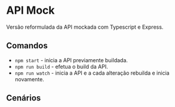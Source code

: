 # API Mock

Versão reformulada da API mockada com Typescript e Express.

## Comandos

* `npm start` - inicia a API previamente buildada.
* `npm run build` - efetua o build da API.
* `npm run watch` - inicia a API e a cada alteração rebuilda e inicia novamente.

## Cenários
